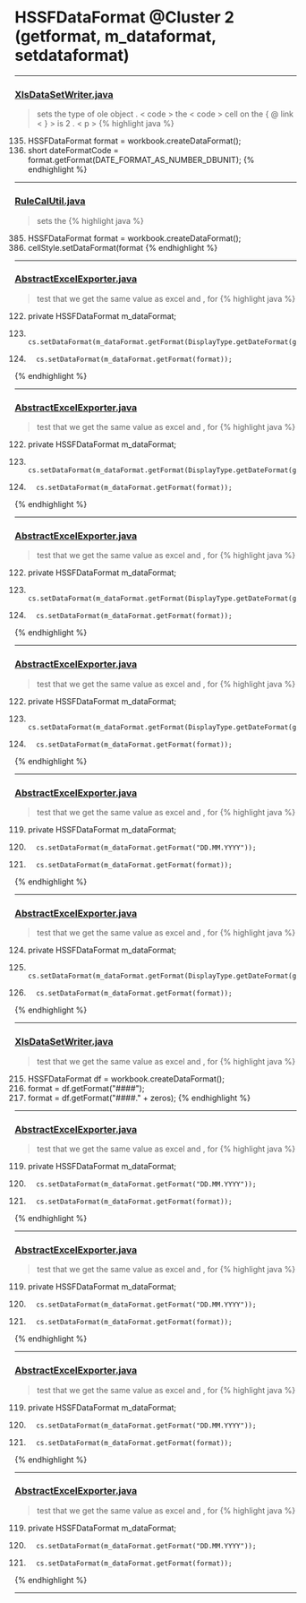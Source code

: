 # HSSFDataFormat @Cluster 2 (getformat, m_dataformat, setdataformat)

***

### [XlsDataSetWriter.java](https://searchcode.com/codesearch/view/98215989/)
> sets the type of ole object . < code > the < code > cell on the { @ link < } > is 2 . < p > 
{% highlight java %}
135. HSSFDataFormat format = workbook.createDataFormat();
136. short dateFormatCode = format.getFormat(DATE_FORMAT_AS_NUMBER_DBUNIT);
{% endhighlight %}

***

### [RuleCalUtil.java](https://searchcode.com/codesearch/view/98215851/)
> sets the 
{% highlight java %}
385. HSSFDataFormat format = workbook.createDataFormat();
386. cellStyle.setDataFormat(format
{% endhighlight %}

***

### [AbstractExcelExporter.java](https://searchcode.com/codesearch/view/61401276/)
> test that we get the same value as excel and , for 
{% highlight java %}
122. private HSSFDataFormat m_dataFormat;
238.       cs.setDataFormat(m_dataFormat.getFormat(DisplayType.getDateFormat(getLanguage()).toPattern()));
243.       cs.setDataFormat(m_dataFormat.getFormat(format));
{% endhighlight %}

***

### [AbstractExcelExporter.java](https://searchcode.com/codesearch/view/62628992/)
> test that we get the same value as excel and , for 
{% highlight java %}
122. private HSSFDataFormat m_dataFormat;
238.       cs.setDataFormat(m_dataFormat.getFormat(DisplayType.getDateFormat(getLanguage()).toPattern()));
243.       cs.setDataFormat(m_dataFormat.getFormat(format));
{% endhighlight %}

***

### [AbstractExcelExporter.java](https://searchcode.com/codesearch/view/3305415/)
> test that we get the same value as excel and , for 
{% highlight java %}
122. private HSSFDataFormat m_dataFormat;
240.       cs.setDataFormat(m_dataFormat.getFormat(DisplayType.getDateFormat(getLanguage()).toPattern()));
245.       cs.setDataFormat(m_dataFormat.getFormat(format));
{% endhighlight %}

***

### [AbstractExcelExporter.java](https://searchcode.com/codesearch/view/59777594/)
> test that we get the same value as excel and , for 
{% highlight java %}
122. private HSSFDataFormat m_dataFormat;
238.       cs.setDataFormat(m_dataFormat.getFormat(DisplayType.getDateFormat(getLanguage()).toPattern()));
243.       cs.setDataFormat(m_dataFormat.getFormat(format));
{% endhighlight %}

***

### [AbstractExcelExporter.java](https://searchcode.com/codesearch/view/102528302/)
> test that we get the same value as excel and , for 
{% highlight java %}
119. private HSSFDataFormat m_dataFormat;
234.       cs.setDataFormat(m_dataFormat.getFormat("DD.MM.YYYY"));
239.       cs.setDataFormat(m_dataFormat.getFormat(format));
{% endhighlight %}

***

### [AbstractExcelExporter.java](https://searchcode.com/codesearch/view/62551719/)
> test that we get the same value as excel and , for 
{% highlight java %}
124. private HSSFDataFormat m_dataFormat;
240.       cs.setDataFormat(m_dataFormat.getFormat(DisplayType.getDateFormat(getLanguage()).toPattern()));
245.       cs.setDataFormat(m_dataFormat.getFormat(format));
{% endhighlight %}

***

### [XlsDataSetWriter.java](https://searchcode.com/codesearch/view/98215989/)
> test that we get the same value as excel and , for 
{% highlight java %}
215. HSSFDataFormat df = workbook.createDataFormat();
219.   format = df.getFormat("####");
222.   format = df.getFormat("####." + zeros);
{% endhighlight %}

***

### [AbstractExcelExporter.java](https://searchcode.com/codesearch/view/8373941/)
> test that we get the same value as excel and , for 
{% highlight java %}
119. private HSSFDataFormat m_dataFormat;
234.       cs.setDataFormat(m_dataFormat.getFormat("DD.MM.YYYY"));
239.       cs.setDataFormat(m_dataFormat.getFormat(format));
{% endhighlight %}

***

### [AbstractExcelExporter.java](https://searchcode.com/codesearch/view/63585397/)
> test that we get the same value as excel and , for 
{% highlight java %}
119. private HSSFDataFormat m_dataFormat;
234.       cs.setDataFormat(m_dataFormat.getFormat("DD.MM.YYYY"));
239.       cs.setDataFormat(m_dataFormat.getFormat(format));
{% endhighlight %}

***

### [AbstractExcelExporter.java](https://searchcode.com/codesearch/view/63687137/)
> test that we get the same value as excel and , for 
{% highlight java %}
119. private HSSFDataFormat m_dataFormat;
234.       cs.setDataFormat(m_dataFormat.getFormat("DD.MM.YYYY"));
239.       cs.setDataFormat(m_dataFormat.getFormat(format));
{% endhighlight %}

***

### [AbstractExcelExporter.java](https://searchcode.com/codesearch/view/63385794/)
> test that we get the same value as excel and , for 
{% highlight java %}
119. private HSSFDataFormat m_dataFormat;
234.       cs.setDataFormat(m_dataFormat.getFormat("DD.MM.YYYY"));
239.       cs.setDataFormat(m_dataFormat.getFormat(format));
{% endhighlight %}

***

